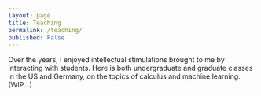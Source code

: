 ```yaml
---
layout: page
title: Teaching
permalink: /teaching/
published: False
---
```

Over the years, I enjoyed intellectual stimulations brought to me by interacting with students.
Here is  both undergraduate and graduate classes in the US and Germany, on the topics of calculus and machine learning. (WIP...)